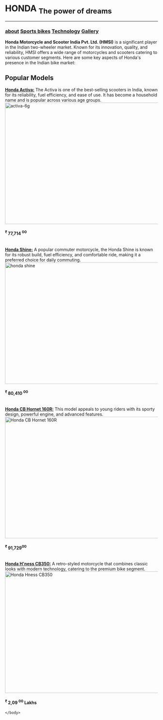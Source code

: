 <!DOCTYPE html>
<html>
    <head>
        <!--Home page-->
        <title>HONDA</title>
    </head>
    <body>
        <h1><strong>HONDA   </strong><sub> The power of dreams</sub></h1> <hr>
        <h3> <a href="./prj.htm" >about</a>  <a href="./assignment2.htm">Sports bikes</a>  <a href="./technology.html">Technology</a>  <a href="./gallery.html">  Gallery</a></h3>
        <article><strong>Honda Motorcycle and Scooter India Pvt. Ltd. (HMSI)</strong> is a significant player in the Indian two-wheeler market. Known for its innovation, quality, and reliability, HMSI offers a wide range of motorcycles and scooters catering to various customer segments. Here are some key aspects of Honda's presence in the Indian bike market:</article>
        <h2>Popular Models</h2>
        <article><strong><a href="https://www.bikewale.com/honda-bikes/activa/" target="_blank">Honda Activa:</a></strong> The Activa is one of the best-selling scooters in India, known for its reliability, fuel efficiency, and ease of use. It has become a household name and is popular across various age groups. <img src="https://5.imimg.com/data5/SELLER/Default/2022/8/WJ/PB/EI/30755745/6g-honda-activa-scooter.png" alt="activa-6g" title="Activa 6g" height="400px" width="550px"> <h4><sup>₹ </sup>77,714 <sup>00</sup> </h4> <br><strong><a href="https://www.bikewale.com/honda-bikes/shine/" target="_blank">Honda Shine:</a></strong> A popular commuter motorcycle, the Honda Shine is known for its robust build, fuel efficiency, and comfortable ride, making it a preferred choice for daily commuting. <img src="../MEDIA/shine.jpg" alt="honda shine" title="honda shine" height="400px" width="550px"><h4><sup>₹ </sup>80,410 <sup>00</sup> </h4> <br><strong><a href="https://www.bikewale.com/honda-bikes/cb-hornet/" target="_blank">Honda CB Hornet 160R:</a></strong> This model appeals to young riders with its sporty design, powerful engine, and advanced features. <img src="https://www.xbhp.com/machines/wp-content/uploads/2020/06/Honda-CB-Hornet-160R.jpg" alt="Honda CB Hornet 160R" title="Honda CB Hornet 160R" height="400px" width="550px"><h4><sup>₹ </sup>91,729<sup>00</sup> </h4> <br><strong><a href="https://www.bikewale.com/honda-bikes/hness-cb350/" target="_blank">Honda H'ness CB350:</a></strong> A retro-styled motorcycle that combines classic looks with modern technology, catering to the premium bike segment. <img src="https://imgd.aeplcdn.com/664x374/n/bw/models/colors/honda-select-model-matte-marshal-green-metallic-1716299162040.png?q=80" alt="Honda Hness CB350" title="Honda Hness CB350" height="400px" width="550px"><h4><sup>₹ </sup>2,09 <sup>00</sup> Lakhs</h4></article>
        
    </body>
</html>
